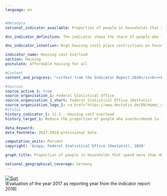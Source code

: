 ```yaml
---                   
language: en                   


#Metadata                   
national_indicator_available: Proportion of people in households that spend more than 40&nbsp;% of their disposable income on housing                   

dns_indicator_definition: The indicator shows the share of people who live in households that spend more than 40&nbsp;% of their disposable household income on housing. Housing expenditure includes net rent, heating expenses, incidental rental expenses, energy costs and expenditure on water supply as well as value-maintaining investments and interest payments on loans in the case of residential ownership.                   

dns_indicator_intention: High housing costs place restrictions on households with regard to their other consumption choices. Housing expenditure that amounts to more than 40&nbsp;% of disposable household income is considered to be an overload. The proportion of people who live in households that spend more than 40&nbsp;% of their disposable household income on housing is therefore to be reduced to 13&nbsp;% by 2030.                   

indicator_name: Housing cost overload                   
section: Housing                   
postulate: Affordable housing for all                   

#Content                    
content_and_progress: "<i>Text from the Indicator Report 2018</i><br><br>The initial data for the indicator originate from the Europe-wide harmonised statistics on income and living conditions (EU-SILC). The indicator expresses expenditure on housing relative to disposable household income. In case a household is in receipt of housing allowance or comparable social benefits such as payments for accommodation and heating from basic security benefits, these are also included in the calculation of the indicator. These social benefits are not added to the income, but are deducted from the housing costs so that the burden of housing costs of households that rely on housing-related social benefits is reduced or approaches zero.<br><br>The purchase of an owner-occupied property is not included in the expenditure on housing. Other spending on measures to enhance the value of a property should not be taken into account either. However, it is not always possible to clearly differentiate between these and value-maintaining expenditures that are considered as housing expenditure. Therefore, some simplifying assumptions must be made. Moreover, the indicator also does not take into account any additional expenditure associated with the place of residence. For instance, expenditure on travelling from the place of residence to the workplace is not taken into account, although it is possible that the threshold of 40&nbsp;% is not reached only due to the fact that the place of residence is far away from work.<br><br>By defining the threshold value as “40&nbsp;% of disposable household income”, the indicator provides no information about average housing costs. If clusters emerge close to this threshold, they can cause major changes in the indicator over time even if there is only a small change in the ratio of income and housing expenditure. <br><br>The indicator increased from 14.5&nbsp;% in 2010 to a relatively constant 16&nbsp;% during the period from 2011 until 2016. In 2017, it decreased to the initial value of 14.5&nbsp;%. However, due to statistical uncertainties this cannot be considered a statistically significant change, but constitutes more of a continuation at a similar level. Based on the current trend, it is therefore not (yet) possible to determine whether there is any movement in the direction of the set target.<br><br>With regard to the actual housing situation and disposable income, the indicator provides only a limited amount of information. After all, the calculation method also declares high-income households with a high housing expenditure as being overburdened. However, the data do indicate that considerably more households with a low income are above the 40&nbsp;% threshold. Separate analysis of the population at risk of poverty, i.e. of those people who have less than 60&nbsp;% of the median equivalised income of the population, also shows that the share of people overburdened by housing costs is closely related to income. Among those at risk of poverty, the proportion of people overburdened by housing costs rose from 42.2&nbsp;% (2010) to 54.4&nbsp;% (2014). In the following three years, this share declined slightly and stood at 48.5&nbsp;% in 2017. The proportion of people not considered to be at risk of poverty who were overburdened by housing costs was considerably lower and also relatively constant over time (starting value in 2010: 9.4&nbsp;%, peak in 2011: 10.5&nbsp;%, lowest value in 2017: 7.9&nbsp;%)."                   

#Sources
source_active_1: true                           
source_organisation_1: Federal Statistical Office                           
source_organisation_1_short: Federal Statistical Office (Destatis)                           
source_organisation_logo_1: <a href="https://www.destatis.de/EN/Home/_node.html"><img src="https://g205sdgs.github.io/sdg-indicators/public/LogosEn/destatis.png" alt="Logo Federal Statistical Office (Destatis)" title="Click here to visit the homepage of the organization"></a>
#Status                   
history_indicator_1: 11.3 - Housing cost overload                   
history_target_1: Reduce the proportion of people who overburdened to 13&nbsp;% by 2030

data_keyword:                    
data_footnote: 2017-2018 provisional data                   

computation_units: Percent                   
copyright: '&copy; Federal Statistical Office (Destatis), 2020'                   

graph_title: Proportion of people in households that spend more than 40&nbsp;% of their disposable income on housing                   

national_geographical_coverage: Germany                   
---
```

<div>                           
  <div class="my-header">                           
    <a href="https://sustainabledevelopment-deutschland.github.io/en/status/"><img src="https://g205sdgs.github.io/sdg-indicators/public/Wettersymbole/Sonne.png" title="If the trend continues, the target value will be met or the difference between the target value and the current value will be less than 5&nbsp;%" alt="Sun" />                           
    </a>                           
  </div>
  <div class="my-header-note">
    <span>(Evaluation of the year 2017 as reporting year from the indicator report 2018)</span>
  </div>                           
</div>